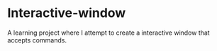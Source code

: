 # Interactive-window
A learning project where I attempt to create a interactive window that accepts commands.
